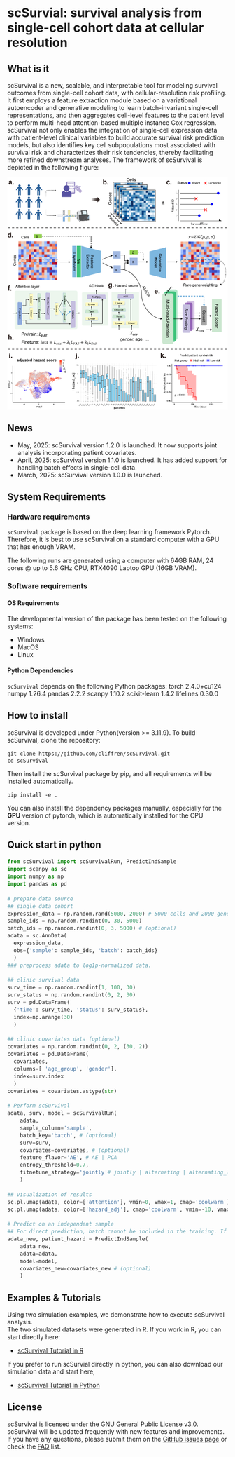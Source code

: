 # scSurvial: survival analysis from single-cell cohort data at cellular resolution
## What is it

scSurvival is a new, scalable, and interpretable tool for modeling survival outcomes from single-cell cohort data, with cellular-resolution risk profiling. It first employs a feature extraction module based on a variational autoencoder and generative modeling to learn batch-invariant single-cell representations, and then aggregates cell-level features to the patient level to perform multi-head attention-based multiple instance Cox regression. scSurvival not only enables the integration of single-cell expression data with patient-level clinical variables to build accurate survival risk prediction models, but also identifies key cell subpopulations most associated with survival risk and characterizes their risk tendencies, thereby facilitating more refined downstream analyses. The framework of scSurvival is depicted in the following figure:

<p align="center">
  <img src="./pics/scSurvival_framework_v2.jpg" width = "1000" alt="method" align=center />
</p>

## News 
* May, 2025: scSurvival version 1.2.0 is launched. It now supports joint analysis incorporating patient covariates.
* April, 2025: scSurvival version 1.1.0 is launched. It has added support for handling batch effects in single-cell data.
* March, 2025: scSurvival version 1.0.0 is launched.


## System Requirements
### Hardware requirements
`scSurvival` package is based on the deep learning framework Pytorch. Therefore, it is best to use scSurvival on a standard computer with a GPU that has enough VRAM.

The following runs are generated using a computer with 64GB RAM, 24 cores @ up to 5.6 GHz CPU, RTX4090 Laptop GPU (16GB VRAM).

### Software requirements
#### OS Requirements
The developmental version of the package has been tested on the following systems:
+ Windows
+ MacOS
+ Linux 
  
#### Python Dependencies
`scSurvival` depends on the following Python packages:
    torch 2.4.0+cu124
    numpy 1.26.4
    pandas 2.2.2
    scanpy 1.10.2
    scikit-learn 1.4.2
    lifelines 0.30.0

## How to install
scSurvival is developed under Python(version >= 3.11.9). To build scSurvival, clone the repository:

    git clone https://github.com/cliffren/scSurvival.git
    cd scSurvival

Then install the scSurvival package by pip, and all requirements will be installed automatically.

    pip install -e .
You can also install the dependency packages manually, especially for the **GPU** version of pytorch, which is automatically installed for the CPU version. 

## Quick start in python
```python
from scSurvival import scSurvivalRun, PredictIndSample
import scanpy as sc
import numpy as np
import pandas as pd

# prepare data source
## single data cohort
expression_data = np.random.rand(5000, 2000) # 5000 cells and 2000 genes.
sample_ids = np.random.randint(0, 30, 5000)
batch_ids = np.random.randint(0, 3, 5000) # (optional)
adata = sc.AnnData(
  expression_data, 
  obs={'sample': sample_ids, 'batch': batch_ids}
  )
### preprocess adata to log1p-normalized data. 

## clinic survival data
surv_time = np.random.randint(1, 100, 30) 
surv_status = np.random.randint(0, 2, 30)
surv = pd.DataFrame(
  {'time': surv_time, 'status': surv_status}, 
  index=np.arange(30)
  )

## clinic covariates data (optional)
covariates = np.random.randint(0, 2, (30, 2)) 
covariates = pd.DataFrame(
  covariates, 
  columns=[ 'age_group', 'gender'], 
  index=surv.index
  )
covariates = covariates.astype(str)  

# Perform scSurvival
adata, surv, model = scSurvivalRun(
    adata, 
    sample_column='sample',
    batch_key='batch', # (optional)
    surv=surv,
    covariates=covariates, # (optional)
    feature_flavor='AE', # AE | PCA
    entropy_threshold=0.7,
    fitnetune_strategy='jointly'# jointly | alternating | alternating_lightly
    )

## visualization of results
sc.pl.umap(adata, color=['attention'], vmin=0, vmax=1, cmap='coolwarm')
sc.pl.umap(adata, color=['hazard_adj'], cmap='coolwarm', vmin=-10, vmax=10)

# Predict on an independent sample
## For direct prediction, batch cannot be included in the training. If there is a batch effect, transfer learning can be performed by putting the test samples into adata for joint training.
adata_new, patient_hazard = PredictIndSample(
    adata_new, 
    adata=adata, 
    model=model, 
    covariates_new=covariates_new # (optional)
    )
```

## Examples & Tutorials
Using two simulation examples, we demonstrate how to execute scSurvival analysis. <br>
The two simulated datasets were generated in R. If you work in R, you can start directly here:

+ [scSurvival Tutorial in R](https://cliffren.github.io/scSurvival/examples/scSurvival_Tutorial_in_R.html)

If you prefer to run scSurvial directly in python, you can also download our simulation data and start here, 
+ [scSurvival Tutorial in Python](https://github.com/cliffren/scSurvival/blob/main/examples/scSurvival_Tutorial_in_Python.ipynb)

<!-- 这是一个注释，不会出现在渲染后的页面中 
## How to Cite scSurvival
Please cite the following manuscript:

>scSurvial: survival analysis from single-cell cohort data at cellular resolution.  <br>
Tao Ren, Faming Zhao, Canping Chen, Ling-Yun Wu and Zheng Xia
-->

## License
scSurvival is licensed under the GNU General Public License v3.0. <br>
scSurvival will be updated frequently with new features and improvements. If you have any questions, please submit them on the [GitHub issues page](https://github.com/cliffren/scSurvival/issues) or check the [FAQ](https://cliffren.github.io/scSurvival/examples/FAQ/scSurvival_FAQ.html) list.


